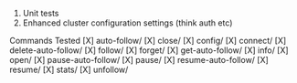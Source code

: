1. Unit tests
2. Enhanced cluster configuration settings (think auth etc)


Commands Tested
[X] auto-follow/
[X] close/
[X] config/
[X] connect/
[X] delete-auto-follow/
[X] follow/
[X] forget/
[X] get-auto-follow/
[X] info/
[X] open/
[X] pause-auto-follow/
[X] pause/
[X] resume-auto-follow/
[X] resume/
[X] stats/
[X] unfollow/
